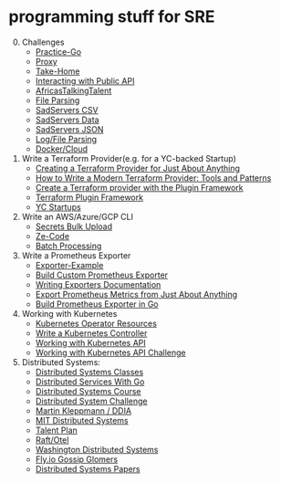 # programming stuff for SRE
0. Challenges
   - [Practice-Go](https://github.com/golang-assessments/practice-go)
   - [Proxy](https://github.com/golang-assessments/challenge6/blob/master/sre.md)
   - [Take-Home](https://github.com/golang-assessments/golang-take-home-test)
   - [Interacting with Public API](https://github.com/golang-assessments/infra-challenge)
   - [AfricasTalkingTalent](https://github.com/golang-assessments/InfraCodeChallengeSeptember2018)
   - [File Parsing](https://github.com/golang-assessments/immersive-go-course/tree/main/projects/file-parsing)
   - [SadServers CSV](https://sadservers.com/tag/csv)
   - [SadServers Data](https://sadservers.com/tag/data%20processing)
   - [SadServers JSON](https://sadservers.com/tag/json)
   - [Log/File Parsing](https://github.com/golang-assessments/tech-pos-platform-engineering-interview-task)
   - [Docker/Cloud](https://github.com/golang-assessments/immersive-go-course/tree/main/projects/docker-cloud)
2. Write a Terraform Provider(e.g. for a YC-backed Startup)
    - [Creating a Terraform Provider for Just About Anything](https://www.youtube.com/watch?v=noxwUVet5RE)
    - [How to Write a Modern Terraform Provider: Tools and Patterns](https://www.youtube.com/watch?v=XlxkqXQCZ4Y)
    - [Create a Terraform provider with the Plugin Framework](https://www.youtube.com/watch?v=16qs7LJSyps&t=66s)
    - [Terraform Plugin Framework](https://developer.hashicorp.com/terraform/plugin/framework)
    - [YC Startups](https://docs.google.com/document/d/1CkzB06HJNA4QsctcFG3fnH-2k55ZeA7F-MV3th8pHk8/edit?usp=sharing)
3. Write an AWS/Azure/GCP CLI
    - [Secrets Bulk Upload](https://x.com/odirionyeo/status/1671216700782436353)
    - [Ze-Code](https://github.com/golang-assessments/ze-code-challenges)
    - [Batch Processing](https://github.com/golang-assessments/immersive-go-course/tree/main/projects/batch-processing)
4. Write a Prometheus Exporter
    - [Exporter-Example](https://github.com/mikejoh/exporter-example)
    - [Build Custom Prometheus Exporter](https://www.youtube.com/watch?v=3wT0zSsQb58)
    - [Writing Exporters Documentation](https://prometheus.io/docs/instrumenting/writing_exporters/)
    - [Export Prometheus Metrics from Just About Anything](https://www.youtube.com/watch?v=Zk09Mbu0YQk)
    - [Build Prometheus Exporter in Go](https://www.civo.com/learn/build-your-own-prometheus-exporter-in-go)
5. Working with Kubernetes
    - [Kubernetes Operator Resources](https://github.com/calvin-puram/awesome-kubernetes-operator-resources)
    - [Write a Kubernetes Controller](https://x.com/odirionyeo/status/1671216700782436353) 
    - [Working with Kubernetes API](https://iximiuz.com/en/series/working-with-kubernetes-api/)
    - [Working with Kubernetes API Challenge](https://github.com/golang-assessments/careers/blob/main/challenges/sre/challenge.md)
6. Distributed Systems:
   - [Distributed Systems Classes](https://github.com/golang-assessments/distsys-class)
   - [Distributed Services With Go](https://bookshop.org/p/books/distributed-services-with-go-your-guide-to-reliable-scalable-and-maintainable-systems-travis-jeffery/14496869?ean=9781680507607&next=t)
   - [Distributed Systems Course](https://www.youtube.com/playlist?list=PLOE1GTZ5ouRPbpTnrZ3Wqjamfwn_Q5Y9A)
   - [Distributed System Challenge](https://github.com/golang-assessments/be-systems-hiring-challenge)
   - [Martin Kleppmann / DDIA](https://www.youtube.com/playlist?list=PLeKd45zvjcDFUEv_ohr_HdUFe97RItdiB)
   - [MIT Distributed Systems](https://learncs.me/mit/6.824)
   - [Talent Plan](https://github.com/golang-assessments/talent-plan)
   - [Raft/Otel](https://github.com/golang-assessments/immersive-go-course/tree/main/projects/raft-otel)
   - [Washington Distributed Systems](https://courses.cs.washington.edu/courses/cse452/)
   - [Fly.io Gossip Glomers](https://fly.io/dist-sys/)
   - [Distributed Systems Papers](https://www.cs.rice.edu/~alc/comp520/schedule.html)
